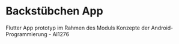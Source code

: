 # Backstübchen App

Flutter App prototyp im Rahmen des Moduls Konzepte der Android-Programmierung - AI1276
